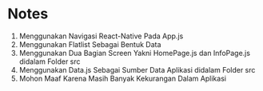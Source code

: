 # Notes
1. Menggunakan Navigasi React-Native Pada App.js
2. Menggunakan Flatlist Sebagai Bentuk Data
3. Menggunakan Dua Bagian Screen Yakni HomePage.js dan InfoPage.js didalam Folder src
4. Menggunakan Data.js Sebagai Sumber Data Aplikasi didalam Folder src
5. Mohon Maaf Karena Masih Banyak Kekurangan Dalam Aplikasi

